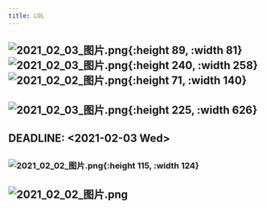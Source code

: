```yaml
---
title: LOL
---
```


## ![2021_02_03_图片.png](https://cdn.logseq.com/%2F7aa8ab99-753a-4230-847b-43a1c3a3ef475122c45d-dfa5-4382-984c-f7c1786e40152021_02_03_%E5%9B%BE%E7%89%87.png?Expires=4765922447&Signature=bM1SGuqJ~bcV9vS4NyS0BrfF2xUxCZ3mKZSqiEmyya2RSZD8YU8rs4Mgu9In84lU52ex9tTjWIt2ZHGnRB-efZwavq4YvabtqgcdAM2nyAKUso1Z5zhTkh9y-uF8A0~VZXwGVyW3-Q-lHi09vhsgh-vxCEzzUo2EA0TAR83kaB~CZynAAIP1Zv523EblUoM8oV5cuiI5MuUB5pkTAfPABegn5Ck9Z6otWyOCXF6RKuc2w9bBkDNlE3A4YevRygm78pbI116WWY7tSkLxJ3Bbdy3ZShyxnsbwVyB6q78uFIRt21~d-7LesplM1rZ-5MlKtK2bDgZ8FXUFgy48NzKt3g__&Key-Pair-Id=APKAJE5CCD6X7MP6PTEA){:height 89, :width 81} ![2021_02_03_图片.png](https://cdn.logseq.com/%2F7aa8ab99-753a-4230-847b-43a1c3a3ef47ca8e16ab-caec-477c-8fad-b57bdb8167032021_02_03_%E5%9B%BE%E7%89%87.png?Expires=4765922391&Signature=dWV0jIkdsnGUvVOlS2jHWmhCtAH6qq~cK00w61ubk5nNMzI338wIc0pOyIyswaxmzRXoUZtn~yiVDBRRJbqIlVkOsipvIMm1Yo2wj1~wSuOqrj7EHjkREu~BgGnkyMqI3bmKWMcV6-DvZw4w4yd4wVAoWMvyBokjOwV67f61la2sFPiUdn5Wp~SU8gijEEiSV59Lj~zESp4Y8kzIZLeJYmaIcTb1YzVUrsxbWVuR~-qUtp8p9qSDTAmj7Nb9ArD8UoZTrsy~9MS8mOwSWgkrxSIR1-vXuxYEFJTl-6PTGFlVVJwk5LEHEQGfgl6403QF1wdMO6U7OZB-tsylEK20WA__&Key-Pair-Id=APKAJE5CCD6X7MP6PTEA){:height 240, :width 258} ![2021_02_02_图片.png](https://cdn.logseq.com/%2F7aa8ab99-753a-4230-847b-43a1c3a3ef47af0464ad-089b-4ec3-8a6b-17097488faef2021_02_02_%E5%9B%BE%E7%89%87.png?Expires=4765836551&Signature=ZUVe3KhEbyfoRAS6lxGXFYkVULB8ATA7FGWdVPmjqYEjVZdF3hEnpI3gc70phaRx9EKL6~2-M7aPTTSsipcaeTJYvf7~iwEpZi~Igbn9gCNLGUl4assiB2r2-t9bJ7h~JJwa9UTeCTfE9tposVpnZ1c7er7J~5Spiri7~OA4GQarPXJ534egCYROhUfAgd06gl5ULfwydBVN8jjURgGm9eEKquOHxJSPCSnxTnDoKuiBGTXmYz7hi1ycbzuu7IIktdC5-65Z-Y0tHWsV9q9gt6BmAdDS9Bun~GFKe~V3DIyzSt6Fkw~ZhHkMoou39CjH5dWWzkls7mcWh3gjXdJNig__&Key-Pair-Id=APKAJE5CCD6X7MP6PTEA){:height 71, :width 140}
## ![2021_02_03_图片.png](https://cdn.logseq.com/%2F7aa8ab99-753a-4230-847b-43a1c3a3ef47d7c14535-9980-487f-bc7d-71c1acac93672021_02_03_%E5%9B%BE%E7%89%87.png?Expires=4765922058&Signature=IyeTYPupDWR4xE-6QohvjYKBgrw06h964duoMRMe18XBznMD674p6dcEw5vH9ydhhRqIceIWoLDcMDblX1eOk-4xio1XJEVgdvPlbC4dYnTRjn6RfHogX7X13SOR9menh91il5JLHJiuTNNeWP5WBy2PS0lD2NwW6qwO~KhuHSaIsaSSDJoS4pKzl8TQgWL-JkbO2ABS69-QhzUIxtn09Co9HWRmzvmNos4kSGOm1Sul14iioAx8e1rQoGaNbDpGw2i94IJaTGd0E65iYmjFXpGgeRh1CUJCSEa5-eJLnDwoAwLMKh1ZZSlHIHIL3IrlcyzaAWziT4hPnCaAS2-dkQ__&Key-Pair-Id=APKAJE5CCD6X7MP6PTEA){:height 225, :width 626}
## DEADLINE: <2021-02-03 Wed>
##
##
##
### ![2021_02_02_图片.png](https://cdn.logseq.com/%2F7aa8ab99-753a-4230-847b-43a1c3a3ef479d24437c-4ecd-4518-8661-0bc0338f7e9f2021_02_02_%E5%9B%BE%E7%89%87.png?Expires=4765837571&Signature=bTDvTNjecJV0NhZhfehvGHRelmqQET0Uox0ePNaUgBMjTfHB-HCFYz45Xk0avguiqCJMuWDxTRKloY8q9WkPybhrhUcxONt7bd5WQDMhjLNeoYOhubkN~s34OuS4CW1dnZ6bbA4MmpjRsQ-7WwZvSGFau6zupLNr12BuIVB619R-ufgOnOmMc~hCTPSYshu7-Svyap1Y~suF1hy8ItHJmsmpHlc25QL5p-mlN4F4rzekzxRptkwT-NHq-FM3P0vCfbfmvD-Z8AjsckrzDNhPJxYrnuh7YD8yEFBYU~F8o4FzxmMOA0hJnh5RD8YfgvAIx~I4asjtaoALE4aQyHrhQQ__&Key-Pair-Id=APKAJE5CCD6X7MP6PTEA){:height 115, :width 124}
## ![2021_02_02_图片.png](https://cdn.logseq.com/%2F7aa8ab99-753a-4230-847b-43a1c3a3ef476f48c5c3-e460-4019-b40a-7022cdac58f42021_02_02_%E5%9B%BE%E7%89%87.png?Expires=4765838282&Signature=XYcysQ~7MW7wVg5C-gF~C5SrtebyhMsTl3ooBfNW221Vw~iGQ~~~C1wO5WWe5uJe-~HPVJgM2XwCm-tyOWJ6BA2L452oTDLhcIw0z8-ngjdHmTGXjHJIePOjDuwUSRhgm8WCfs72KrHGAORDj3RoZs6dM8USgHQypznn2OA18eUcxOU3jQuEKZkTdP70PCwqeT8nOgTsWVwA1fnZtjcmkgoBqkG5xSY4GnG8rOfPfB2PIFXu6nxJ00fYZdMlYvoPSwB59q2WGOH6XFMrFaybiUhzPJBXwAFXdpcJ7l8vnGz-NqyOVcLyohv3SX4pUys8494YFbQtMTwtkGqPBY9AEQ__&Key-Pair-Id=APKAJE5CCD6X7MP6PTEA)
##
##
##
##
##

